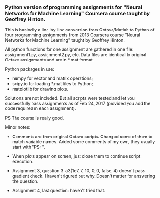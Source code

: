 ### Python version of programming assignments for **"Neural Networks for Machine Learning"** **Coursera** course taught by **Geoffrey Hinton**.

This is basically a line-by-line conversion from Octave/Matlab to Python of four programming assignments from 2013 Coursera course "Neural Networks for Machine Learning" taught by Geoffrey Hinton.

All python functions for one assignment are gathered in one file: assignment1.py, assignment2.py, etc. Data files are identical to original Octave assignments and are in *.mat format.

Python packages in use:
* numpy for vector and matrix operations;
* scipy.io for loading *.mat files to Python;
* matplotlib for drawing plots.

Solutions are not included. But all scripts were tested and let you successfully pass assignments as of Feb 24, 2017 (provided you add the code required in each assignment).

PS The course is really good. 

Minor notes:
* Comments are from original Octave scripts. Changed some of them to match variable names. Added some comments of my own, they usually start with "PS: ".

* When plots appear on screen, just close them to continue script execution.

* Assignment 3, question 3: 
a3(1e7, 7, 10, 0, 0, false, 4) doesn't pass gradient check. I haven't figured out why. Doesn't matter for answering the question.

* Assignment 4, last question: haven't tried that.







